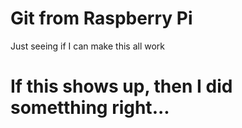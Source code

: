 # Git from Raspberry Pi
Just seeing if I can make this all work

# If this shows up, then I did sometthing right...